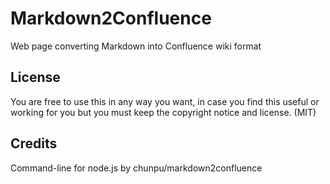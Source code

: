 # Markdown2Confluence
Web page converting Markdown into Confluence wiki format

## License

You are free to use this in any way you want, in case you find this useful or working for you but you must keep the copyright notice and license. (MIT)

## Credits

Command-line for node.js by chunpu/markdown2confluence
